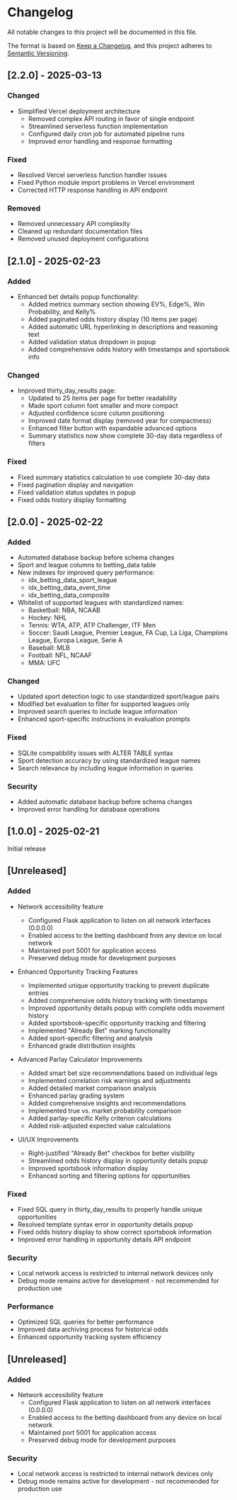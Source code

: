 # Changelog

All notable changes to this project will be documented in this file.

The format is based on [Keep a Changelog](https://keepachangelog.com/en/1.0.0/),
and this project adheres to [Semantic Versioning](https://semver.org/spec/v2.0.0.html).

## [2.2.0] - 2025-03-13

### Changed
- Simplified Vercel deployment architecture
  - Removed complex API routing in favor of single endpoint
  - Streamlined serverless function implementation
  - Configured daily cron job for automated pipeline runs
  - Improved error handling and response formatting

### Fixed
- Resolved Vercel serverless function handler issues
- Fixed Python module import problems in Vercel environment
- Corrected HTTP response handling in API endpoint

### Removed
- Removed unnecessary API complexity
- Cleaned up redundant documentation files
- Removed unused deployment configurations

## [2.1.0] - 2025-02-23

### Added
- Enhanced bet details popup functionality:
  - Added metrics summary section showing EV%, Edge%, Win Probability, and Kelly%
  - Added paginated odds history display (10 items per page)
  - Added automatic URL hyperlinking in descriptions and reasoning text
  - Added validation status dropdown in popup
  - Added comprehensive odds history with timestamps and sportsbook info

### Changed
- Improved thirty_day_results page:
  - Updated to 25 items per page for better readability
  - Made sport column font smaller and more compact
  - Adjusted confidence score column positioning
  - Improved date format display (removed year for compactness)
  - Enhanced filter button with expandable advanced options
  - Summary statistics now show complete 30-day data regardless of filters

### Fixed
- Fixed summary statistics calculation to use complete 30-day data
- Fixed pagination display and navigation
- Fixed validation status updates in popup
- Fixed odds history display formatting

## [2.0.0] - 2025-02-22

### Added
- Automated database backup before schema changes
- Sport and league columns to betting_data table
- New indexes for improved query performance:
  - idx_betting_data_sport_league
  - idx_betting_data_event_time
  - idx_betting_data_composite
- Whitelist of supported leagues with standardized names:
  - Basketball: NBA, NCAAB
  - Hockey: NHL
  - Tennis: WTA, ATP, ATP Challenger, ITF Men
  - Soccer: Saudi League, Premier League, FA Cup, La Liga, Champions League, Europa League, Serie A
  - Baseball: MLB
  - Football: NFL, NCAAF
  - MMA: UFC

### Changed
- Updated sport detection logic to use standardized sport/league pairs
- Modified bet evaluation to filter for supported leagues only
- Improved search queries to include league information
- Enhanced sport-specific instructions in evaluation prompts

### Fixed
- SQLite compatibility issues with ALTER TABLE syntax
- Sport detection accuracy by using standardized league names
- Search relevance by including league information in queries

### Security
- Added automatic database backup before schema changes
- Improved error handling for database operations

## [1.0.0] - 2025-02-21

Initial release

## [Unreleased]

### Added
- Network accessibility feature
  - Configured Flask application to listen on all network interfaces (0.0.0.0)
  - Enabled access to the betting dashboard from any device on local network
  - Maintained port 5001 for application access
  - Preserved debug mode for development purposes

- Enhanced Opportunity Tracking Features
  - Implemented unique opportunity tracking to prevent duplicate entries
  - Added comprehensive odds history tracking with timestamps
  - Improved opportunity details popup with complete odds movement history
  - Added sportsbook-specific opportunity tracking and filtering
  - Implemented "Already Bet" marking functionality
  - Added sport-specific filtering and analysis
  - Enhanced grade distribution insights

- Advanced Parlay Calculator Improvements
  - Added smart bet size recommendations based on individual legs
  - Implemented correlation risk warnings and adjustments
  - Added detailed market comparison analysis
  - Enhanced parlay grading system
  - Added comprehensive insights and recommendations
  - Implemented true vs. market probability comparison
  - Added parlay-specific Kelly criterion calculations
  - Added risk-adjusted expected value calculations

- UI/UX Improvements
  - Right-justified "Already Bet" checkbox for better visibility
  - Streamlined odds history display in opportunity details popup
  - Improved sportsbook information display
  - Enhanced sorting and filtering options for opportunities

### Fixed
- Fixed SQL query in thirty_day_results to properly handle unique opportunities
- Resolved template syntax error in opportunity details popup
- Fixed odds history display to show correct sportsbook information
- Improved error handling in opportunity details API endpoint

### Security
- Local network access is restricted to internal network devices only
- Debug mode remains active for development - not recommended for production use

### Performance
- Optimized SQL queries for better performance
- Improved data archiving process for historical odds
- Enhanced opportunity tracking system efficiency

## [Unreleased]

### Added
- Network accessibility feature
  - Configured Flask application to listen on all network interfaces (0.0.0.0)
  - Enabled access to the betting dashboard from any device on local network
  - Maintained port 5001 for application access
  - Preserved debug mode for development purposes

### Security
- Local network access is restricted to internal network devices only
- Debug mode remains active for development - not recommended for production use 